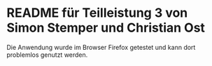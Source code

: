 # README für Teilleistung 3 von Simon Stemper und Christian Ost

Die Anwendung wurde im Browser Firefox getestet und kann dort problemlos genutzt werden.